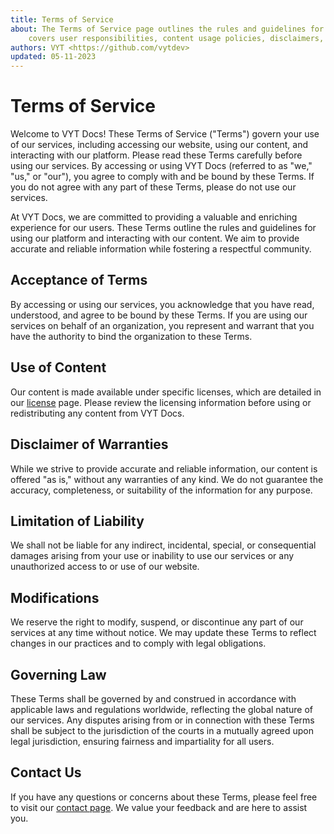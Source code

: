 ```yaml
---
title: Terms of Service
about: The Terms of Service page outlines the rules and guidelines for using VYT Docs services. It
	covers user responsibilities, content usage policies, disclaimers, and limitations of liability.
authors: VYT <https://github.com/vytdev>
updated: 05-11-2023
---
```


# Terms of Service

Welcome to VYT Docs! These Terms of Service ("Terms") govern your use of our services, including
accessing our website, using our content, and interacting with our platform. Please read these Terms
carefully before using our services. By accessing or using VYT Docs (referred to as "we," "us," or
"our"), you agree to comply with and be bound by these Terms. If you do not agree with any part of
these Terms, please do not use our services.

At VYT Docs, we are committed to providing a valuable and enriching experience for our users. These
Terms outline the rules and guidelines for using our platform and interacting with our content. We
aim to provide accurate and reliable information while fostering a respectful community.

## Acceptance of Terms

By accessing or using our services, you acknowledge that you have read, understood, and agree to be
bound by these Terms. If you are using our services on behalf of an organization, you represent and
warrant that you have the authority to bind the organization to these Terms.

## Use of Content

Our content is made available under specific licenses, which are detailed in our [license](license.md)
page. Please review the licensing information before using or redistributing any content from VYT Docs.

## Disclaimer of Warranties

While we strive to provide accurate and reliable information, our content is offered "as is," without
any warranties of any kind. We do not guarantee the accuracy, completeness, or suitability of the
information for any purpose.

## Limitation of Liability

We shall not be liable for any indirect, incidental, special, or consequential damages arising from
your use or inability to use our services or any unauthorized access to or use of our website.

## Modifications

We reserve the right to modify, suspend, or discontinue any part of our services at any time without
notice. We may update these Terms to reflect changes in our practices and to comply with legal
obligations.

## Governing Law

These Terms shall be governed by and construed in accordance with applicable laws and regulations
worldwide, reflecting the global nature of our services. Any disputes arising from or in connection
with these Terms shall be subject to the jurisdiction of the courts in a mutually agreed upon legal
jurisdiction, ensuring fairness and impartiality for all users.

## Contact Us

If you have any questions or concerns about these Terms, please feel free to visit our
[contact page](contact.md). We value your feedback and are here to assist you.
